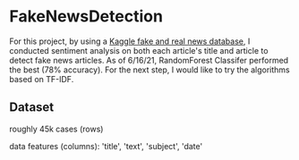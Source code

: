 # FakeNewsDetection
For this project, by using a [Kaggle fake and real news database](https://www.kaggle.com/clmentbisaillon/fake-and-real-news-dataset), I conducted sentiment analysis on both each article's title and article to detect fake news articles. As of 6/16/21, RandomForest Classifer performed the best (78% accuracy). For the next step, I would like to try the algorithms based on TF-IDF.  

## Dataset
roughly 45k cases (rows)

data features (columns): 'title', 'text', 'subject', 'date'


